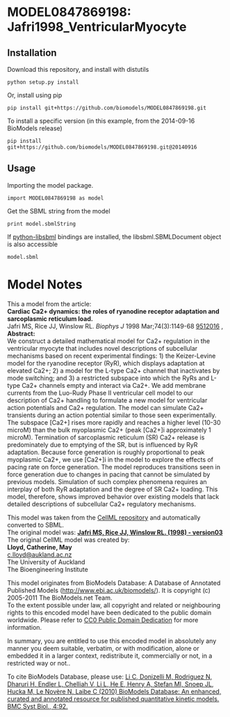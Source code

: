 # MODEL0847869198: Jafri1998_VentricularMyocyte

## Installation

Download this repository, and install with distutils

`python setup.py install`

Or, install using pip

`pip install git+https://github.com/biomodels/MODEL0847869198.git`

To install a specific version (in this example, from the 2014-09-16 BioModels release)

`pip install git+https://github.com/biomodels/MODEL0847869198.git@20140916`

## Usage

Importing the model package.

`import MODEL0847869198 as model`

Get the SBML string from the model

`print model.sbmlString`

If [python-libsbml](https://pypi.python.org/pypi/python-libsbml) bindings are
installed, the libsbml.SBMLDocument object is also accessible

`model.sbml`


# Model Notes


This a model from the article:  
**Cardiac Ca2+ dynamics: the roles of ryanodine receptor adaptation and sarcoplasmic reticulum load.**   
Jafri MS, Rice JJ, Winslow RL. _Biophys J_ 1998 Mar;74(3):1149-68
[9512016](http://www.ncbi.nlm.nih.gov/pubmed/9512016) ,  
**Abstract:**   
We construct a detailed mathematical model for Ca2+ regulation in the
ventricular myocyte that includes novel descriptions of subcellular mechanisms
based on recent experimental findings: 1) the Keizer-Levine model for the
ryanodine receptor (RyR), which displays adaptation at elevated Ca2+; 2) a
model for the L-type Ca2+ channel that inactivates by mode switching; and 3) a
restricted subspace into which the RyRs and L-type Ca2+ channels empty and
interact via Ca2+. We add membrane currents from the Luo-Rudy Phase II
ventricular cell model to our description of Ca2+ handling to formulate a new
model for ventricular action potentials and Ca2+ regulation. The model can
simulate Ca2+ transients during an action potential similar to those seen
experimentally. The subspace [Ca2+] rises more rapidly and reaches a higher
level (10-30 microM) than the bulk myoplasmic Ca2+ (peak [Ca2+]i approximately
1 microM). Termination of sarcoplasmic reticulum (SR) Ca2+ release is
predominately due to emptying of the SR, but is influenced by RyR adaptation.
Because force generation is roughly proportional to peak myoplasmic Ca2+, we
use [Ca2+]i in the model to explore the effects of pacing rate on force
generation. The model reproduces transitions seen in force generation due to
changes in pacing that cannot be simulated by previous models. Simulation of
such complex phenomena requires an interplay of both RyR adaptation and the
degree of SR Ca2+ loading. This model, therefore, shows improved behavior over
existing models that lack detailed descriptions of subcellular Ca2+ regulatory
mechanisms.

This model was taken from the [CellML
repository](http://www.cellml.org/models) and automatically converted to SBML.  
The original model was: [ **Jafri MS, Rice JJ, Winslow RL. (1998) -
version03** ](http://www.cellml.org/models/jafri_rice_winslow_1998_version03)  
The original CellML model was created by:  
**Lloyd, Catherine, May**   
c.lloyd@aukland.ac.nz  
The University of Auckland  
The Bioengineering Institute  

This model originates from BioModels Database: A Database of Annotated
Published Models (http://www.ebi.ac.uk/biomodels/). It is copyright (c)
2005-2011 The BioModels.net Team.  
To the extent possible under law, all copyright and related or neighbouring
rights to this encoded model have been dedicated to the public domain
worldwide. Please refer to [CC0 Public Domain
Dedication](http://creativecommons.org/publicdomain/zero/1.0/) for more
information.

In summary, you are entitled to use this encoded model in absolutely any
manner you deem suitable, verbatim, or with modification, alone or embedded it
in a larger context, redistribute it, commercially or not, in a restricted way
or not..  
  
To cite BioModels Database, please use: [Li C, Donizelli M, Rodriguez N,
Dharuri H, Endler L, Chelliah V, Li L, He E, Henry A, Stefan MI, Snoep JL,
Hucka M, Le Novère N, Laibe C (2010) BioModels Database: An enhanced, curated
and annotated resource for published quantitative kinetic models. BMC Syst
Biol., 4:92.](http://www.ncbi.nlm.nih.gov/pubmed/20587024)


